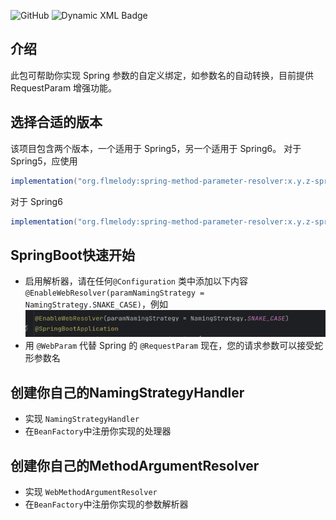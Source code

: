 ![GitHub](https://img.shields.io/github/license/Flmelody/spring-method-parameter-resolver)
![Dynamic XML Badge](https://img.shields.io/badge/dynamic/xml?url=https%3A%2F%2Frepo1.maven.org%2Fmaven2%2Forg%2Fflmelody%2Fspring-method-parameter-resolver%2Fmaven-metadata.xml&query=%2F%2Fmetadata%2Fversioning%2Flatest&logo=apachemaven&logoColor=%23a34b08&label=spring-method-parameter-resolver&labelColor=%2308a31a)
## 介绍

此包可帮助你实现 Spring 参数的自定义绑定，如参数名的自动转换，目前提供 RequestParam 增强功能。

## 选择合适的版本

该项目包含两个版本，一个适用于 Spring5，另一个适用于 Spring6。
对于 Spring5，应使用

```groovy kotlin
implementation("org.flmelody:spring-method-parameter-resolver:x.y.z-spring5")
```

对于 Spring6

```groovy kotlin
implementation("org.flmelody:spring-method-parameter-resolver:x.y.z-spring6")
```

## SpringBoot快速开始

- 启用解析器，请在任何`@Configuration`
  类中添加以下内容`@EnableWebResolver(paramNamingStrategy = NamingStrategy.SNAKE_CASE)`，例如
  ![img.png](img.png)
- 用 `@WebParam` 代替 Spring 的 `@RequestParam`
  现在，您的请求参数可以接受蛇形参数名

## 创建你自己的NamingStrategyHandler

- 实现 `NamingStrategyHandler`
- 在`BeanFactory`中注册你实现的处理器

## 创建你自己的MethodArgumentResolver

- 实现 `WebMethodArgumentResolver`
- 在`BeanFactory`中注册你实现的参数解析器
